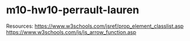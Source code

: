 # m10-hw10-perrault-lauren

Resources: https://www.w3schools.com/jsref/prop_element_classlist.asp
https://www.w3schools.com/js/js_arrow_function.asp
